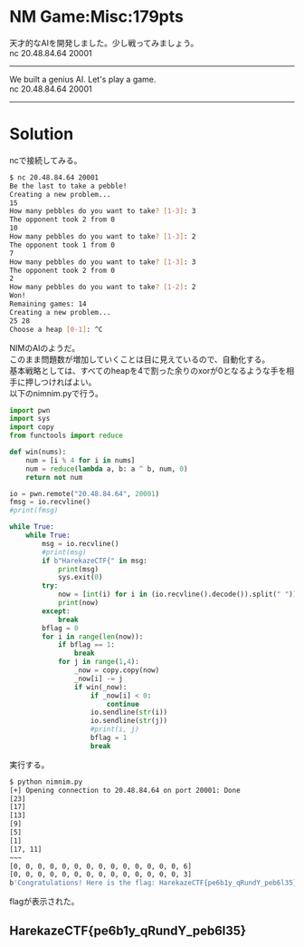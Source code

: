 # NM Game:Misc:179pts
天才的なAIを開発しました。少し戦ってみましょう。  
nc 20.48.84.64 20001  

---

We built a genius AI. Let's play a game.  
nc 20.48.84.64 20001  

---

# Solution
ncで接続してみる。  
```bash
$ nc 20.48.84.64 20001
Be the last to take a pebble!
Creating a new problem...
15
How many pebbles do you want to take? [1-3]: 3
The opponent took 2 from 0
10
How many pebbles do you want to take? [1-3]: 2
The opponent took 1 from 0
7
How many pebbles do you want to take? [1-3]: 3
The opponent took 2 from 0
2
How many pebbles do you want to take? [1-2]: 2
Won!
Remaining games: 14
Creating a new problem...
25 28
Choose a heap [0-1]: ^C
```
NIMのAIのようだ。  
このまま問題数が増加していくことは目に見えているので、自動化する。  
基本戦略としては、すべてのheapを4で割った余りのxorが0となるような手を相手に押しつければよい。  
以下のnimnim.pyで行う。  
```python:nimnim.py
import pwn
import sys
import copy
from functools import reduce

def win(nums):
    num = [i % 4 for i in nums]
    num = reduce(lambda a, b: a ^ b, num, 0)
    return not num

io = pwn.remote("20.48.84.64", 20001)
fmsg = io.recvline()
#print(fmsg)

while True:
    while True:
        msg = io.recvline()
        #print(msg)
        if b"HarekazeCTF{" in msg:
            print(msg)
            sys.exit(0)
        try:
            now = [int(i) for i in (io.recvline().decode()).split(" ")]
            print(now)
        except:
            break
        bflag = 0
        for i in range(len(now)):
            if bflag == 1:
                break
            for j in range(1,4):
                _now = copy.copy(now)
                _now[i] -= j
                if win(_now):
                    if _now[i] < 0:
                        continue
                    io.sendline(str(i))
                    io.sendline(str(j))
                    #print(i, j)
                    bflag = 1
                    break
```
実行する。  
```bash
$ python nimnim.py
[+] Opening connection to 20.48.84.64 on port 20001: Done
[23]
[17]
[13]
[9]
[5]
[1]
[17, 11]
~~~
[0, 0, 0, 0, 0, 0, 0, 0, 0, 0, 0, 0, 0, 0, 6]
[0, 0, 0, 0, 0, 0, 0, 0, 0, 0, 0, 0, 0, 0, 3]
b'Congratulations! Here is the flag: HarekazeCTF{pe6b1y_qRundY_peb6l35}\n'
```
flagが表示された。  

## HarekazeCTF{pe6b1y_qRundY_peb6l35}